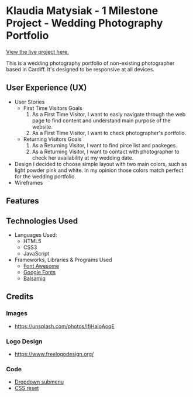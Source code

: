 # Klaudia Matysiak - 1 Milestone Project - Wedding Photography Portfolio

[View the live project here.](https://klaudiamatysiak.github.io/1MP-Matysiak/)

This is a wedding photography portfolio of non-existing photographer based in Cardiff. It's designed to be responsive at all devices.

## User Experience (UX)
* User Stories
    - First Time Visitors Goals
        1. As a First Time Visitor, I want to easly navigate through the web page to find content and understand main purpose of the website.
        2. As a First Time Visitor, I want to check photographer's portfolio.
    - Returning Visitors Goals
        1. As a Returning Visitor, I want to find pirce list and packeges. 
        2. As a Returning Visitor, I want to contact with photographer to check her availability at my wedding date.
* Design
I decided to choose simple layout with two main colors, such as light powder pink and white. In my opinion those colors match perfect for the wedding portfolio.
* Wireframes

## Features

## Technologies Used
* Languages Used:
    - HTML5
    - CSS3
    - JavaScript
* Frameworks, Libraries & Programs Used
    - [Font Awesome](https://cdnjs.com/libraries/font-awesome) 
    - [Google Fonts](https://fonts.google.com/)
    - [Balsamiq](https://balsamiq.com/)

## Credits
### Images
* https://unsplash.com/photos/IfjHaIoAoqE
### Logo Design
* https://www.freelogodesign.org/
### Code
* [Dropdown submenu](https://www.w3schools.com/css/css_dropdowns.asp) 
* [CSS reset](https://meyerweb.com/eric/tools/css/reset/)

